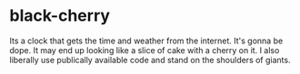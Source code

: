 # black-cherry
Its a clock that gets the time and weather from the internet. It's gonna be dope. It may end up looking like a slice of cake with a cherry on it. I also liberally use publically available code and stand on the shoulders of giants.
